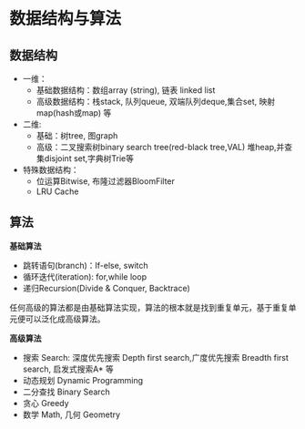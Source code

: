 # 数据结构与算法

## 数据结构

* 一维：
    * 基础数据结构：数组array (string), 链表 linked list
    * 高级数据结构：栈stack, 队列queue, 双端队列deque,集合set, 映射map(hash或map) 等
* 二维:
    * 基础：树tree,  图graph
    * 高级：二叉搜索树binary search tree(red-black tree,VAL) 堆heap,并查集disjoint set,字典树Trie等
* 特殊数据结构：
    *  位运算Bitwise, 布隆过滤器BloomFilter
    * LRU Cache

## 算法

**基础算法**

* 跳转语句(branch)：If-else, switch 
* 循环迭代(iteration): for,while loop 
* 递归Recursion(Divide & Conquer, Backtrace)

任何高级的算法都是由基础算法实现，算法的根本就是找到重复单元，基于重复单元便可以泛化成高级算法。

**高级算法**

* 搜索 Search: 深度优先搜索 Depth first search,广度优先搜索 Breadth first search, 启发式搜索A* 等
* 动态规划 Dynamic Programming
* 二分查找 Binary Search
* 贪心 Greedy
* 数学 Math, 几何 Geometry